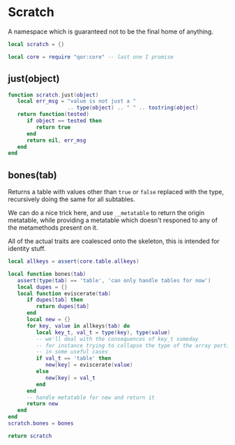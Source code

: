 # Scratch

A namespace which is guaranteed not to be the final home of anything\.

```lua
local scratch = {}
```

```lua
local core = require "qor:core" -- last one I promise
```

## just\(object\)

```lua
function scratch.just(object)
   local err_msg = "value is not just a "
                   .. type(object) .. " " .. tostring(object)
   return function(tested)
      if object == tested then
         return true
      end
      return nil, err_msg
   end
end
```


## bones\(tab\)

Returns a table with values other than `true` or `false` replaced with the
type, recursively doing the same for all subtables\.

We can do a nice trick here, and use `__metatable` to return the origin
metatable, while providing a metatable which doesn't responed to any of the
metamethods present on it\.

All of the actual traits are coalesced onto the skeleton, this is intended for
identity stuff\.

```lua
local allkeys = assert(core.table.allkeys)

local function bones(tab)
   assert(type(tab) == 'table', 'can only handle tables for now')
   local dupes = {}
   local function eviscerate(tab)
      if dupes[tab] then
         return dupes[tab]
      end
      local new = {}
      for key, value in allkeys(tab) do
         local key_t, val_t = type(key), type(value)
         -- we'll deal with the consequences of key_t someday
         -- for instance trying to collapse the type of the array portion
         -- in some useful cases
         if val_t == 'table' then
            new[key] = eviscerate(value)
         else
            new[key] = val_t
         end
      end
      -- handle metatable for new and return it
      return new
   end
end
scratch.bones = bones
```


```lua
return scratch
```
